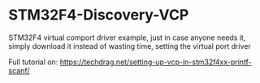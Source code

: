 STM32F4-Discovery-VCP
=====================

STM32F4 virtual comport driver example, just in case anyone needs it, simply download it instead of wasting time, setting the virtual port driver

Full tutorial on: https://techdrag.net/setting-up-vcp-in-stm32f4xx-printf-scanf/
